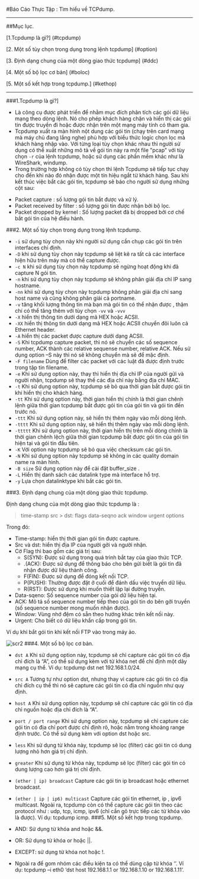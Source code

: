 #Báo Cáo Thực Tập : Tìm hiểu về TCPdump.

****
##Mục lục.

[1.Tcpdump là gì?] (#tcpdump)

[2. Một số tùy chọn trong dụng trong lệnh tcpdump] (#option)

[3. Định dạng chung của một dòng giao thức tcpdump] (#ddc)


[4. Một số bộ lọc cơ bản] (#boloc)

[5. Một số kết hợp trong tcpdump.] (#kethop)

****

<a name="tcpdump"></a>
###1.Tcpdump là gì?]

- Là công cụ được phát triển để nhằm mục đích phân tích các gói dữ liệu mạng theo dòng lệnh. Nó cho phép khách hàng chặn và hiển thị các gói tin được truyền đi hoặc được nhận trên một mạng máy tính có tham gia.
- Tcpdump xuất ra màn hình nột dung các gói tin (chạy trên card mạng mà máy chủ đang lắng nghe) phù hợp với biểu thức logic chọn lọc mà khách hàng nhập vào. Với từng loại tùy chọn khác nhau thì người sử dụng có thể xuất những mô tả về gói tin này ra một file "pcap" với tùy chọn `-r` của lệnh tcpdump, hoặc sử dụng các phần mềm khác như là WireShark, windump.
- Trong trường hợp không có tùy chọn thì lệnh Tcpdump sẽ tiếp tục chạy cho đến khi nào đó nhận được một tín hiệu ngắt từ khách hàng. Sau khi kết thúc việc bắt các gói tin, tcpdump sẽ báo cho người sử dụng những cột sau:
 <ul>
 <li>Packet capture : số lượng gói tin bắt được và xử lý.</li>
 <li>Packet received by filter : số lượng gói tin được nhận bởi bộ lọc.</li>
 <li>Packet dropped by kernel : Số lượng packet đã bị dropped bởi cơ chế bắt gói tin của hệ điều hành.</li>
 </ul>
<a name="option"></a>
###2. Một số tùy chọn trong dụng trong lệnh tcpdump.

- `-i` sử dụng tùy chọn này khi người sử dụng cần chụp các gói tin trên interfaces chỉ định.
- `-D` khi sử dụng tùy chọn này tcpdump sẽ liệt kê ra tất cả các interface hiện hữu trên máy mà có thể capture được.
- `-c N` khi sử dụng tùy chọn này tcpdump sẽ ngừng hoạt động khi đã capture N gói tin.
- `-n` khi sử dụng tùy chọn này tcpdump sẽ không phân giải địa chỉ IP sang hostname.
- `-nn` khii sử dụng tùy chọn này tcpdump không phân giải địa chỉ sang host name và cũng không phân giải cả portname.
- `-v` tăng khối lượng thông tin mà bạn mà gói tin có thể nhận được , thậm chí có thể tăng thêm với tùy chọn `-vv` và `-vvv`
- `-X` hiển thị thông tin dưới dạng mã HEX hoặc ACSII.
- `-XX` hiển thị thông tin dưới dạng mã HEX hoặc ACSII chuyển đôi luôn cả Ethernet header.
- `-A` hiển thị các packet được capture dưới dạng ACSII.
- `-S` Khi tcpdump capture packet, thì nó sẽ chuyển các số sequence number, ACK thành các relative sequense number, relative ACK. Nếu sử dụng option –S này thì nó sẽ không chuyển mà sẽ để mặc định.
- `-F filename`  Dùng để filter các packet với các luật đã được định trước trong tập tin filename.
- `-e`  Khi sử dụng option này, thay thì hiển thị địa chỉ IP của người gửi và người nhận, tcpdump sẽ thay thế các địa chỉ này bằng địa chỉ MAC.
- `-t`  Khi sử dụng option này, tcpdump sẽ bỏ qua thời gian bắt được gói tin khi hiển thị cho khách hàng.
- `-tt` Khi sử dụng option này, thời gian hiển thị chính là thời gian chênh lệnh giữa thời gian tcpdump bắt được gói tin của gói tin và gói tin đến trước nó.
- `-ttt`  Khi sử dụng option này, sẽ hiển thị thêm ngày vào mỗi dòng lệnh.
- `-tttt` Khi sử dụng option này, sẽ hiển thị thêm ngày vào mỗi dòng lệnh.
- `-ttttt` Khi sử dụng option này, thời gian hiển thị trên mỗi dòng chính là thời gian chênh lệch giữa thời gian tcpdump bắt được gói tin của gói tin hiện tại và gói tin đầu tiên.
- `-K` Với option này tcpdump sẽ bỏ qua việc checksum các gói tin.
- `-N` Khi sử dụng option này tcpdump sẽ không in các quality domain name ra màn hình.
- `-B size` Sử dụng option này để cài đặt buffer_size .
- `-L` Hiển thị danh sách các datalink type mà interface hỗ trợ.
- `-y` Lựa chọn datalinktype khi bắt các gói tin.
<a name="ddc"></a>

###3. Định dạng chung của một dòng giao thức tcpdump.

Định dạng chung của một dòng giao thức tcpdump là :

> time-stamp src > dst:  flags  data-seqno  ack  window urgent options

Trong đó: 
 <ul>
 <li>Time-stamp: hiển thị thời gian gói tin được capture.</li>
 <li>Src và dst: hiển thị địa IP của người gởi và người nhận.</li>
 <li>Cờ Flag thì bao gồm các giá trị sau:
  <ul>
  <li>S(SYN):  Được sử dụng trong quá trình bắt tay của giao thức TCP.</li>
  <li>.(ACK):  Được sử dụng để thông báo cho bên gửi biết là gói tin đã nhận được dữ liệu thành công.</li>
  <li>F(FIN): Được sử dụng để đóng kết nối TCP.</li>
  <li>P(PUSH): Thường được đặt ở cuối để đánh dấu việc truyền dữ liệu.</li>
  <li>R(RST): Được sử dụng khi muốn thiết lập lại đường truyền.</li>
  </ul>
 <li>Data-sqeno: Số sequence number của gói dữ liệu hiện tại.</li>
 <li>ACK: Mô tả số sequence number tiếp theo của gói tin do bên gởi truyền (số sequence number mong muốn nhận được).</li>
 </li>
 <li>Window: Vùng nhớ đệm có sẵn theo hướng khác trên kết nối này.</li>
 <li>Urgent: Cho biết có dữ liệu khẩn cấp trong gói tin.</li>
 </ul>

Ví dụ khi bắt gói tin khi kết nối FTP vào trong máy ảo.

![scr2](http://i.imgur.com/C4ZzLmn.png)
<a name="boloc"></a>
###4. Một số bộ lọc cơ bản.

- `dst A` Khi sử dụng option này, tcpdump sẽ chỉ capture các gói tin có địa chỉ đích là “A”, có thể sử dụng kèm với từ khóa net để chỉ định một dãy mạng cụ thể. Ví dụ: tcpdump dst net 192.168.1.0/24.
- `src A` Tương tự như option dst, nhưng thay vì capture các gói tin có địa chỉ đích cụ thể thì nó sẽ capture các gói tin có địa chỉ nguồn như quy định.
- `host A`  Khi sử dụng option này, tcpdump sẽ chỉ capture các gói tin có địa chỉ nguồn hoặc địa chỉ đích là “A”.
- `port / port range` Khi sử dụng option này, tcpdump sẽ chỉ capture các gói tin có địa chỉ port được chỉ định rõ, hoặc nằm trong khoảng range định trước. Có thể sử dụng kèm với option dst hoặc src.
- `less` Khi sử dụng từ khóa này, tcpdump sẽ lọc (filter) các gói tin có dung lượng nhỏ hơn giá trị chỉ định.
- `greater` Khi sử dụng từ khóa này, tcpdump sẽ lọc (filter) các gói tin có dung lượng  cao hơn giá trị chỉ định.
- `(ether | ip) broadcast` Capture các gói tin ip broadcast hoặc ethernet broadcast.
- `(ether | ip | ip6) multicast` Capture các gói tin ethernet, ip , ipv6 multicast.
Ngoài ra, tcpdump còn có thể capture các gói tin theo các protocol như : udp, tcp, icmp, ipv6  (chỉ cần gõ trực tiếp các từ khóa vào là được). Ví dụ: tcpdump icmp.
<a name="kethop"></a>
###5. Một số kết hợp trong tcpdump.

- AND: Sử dụng từ khóa and hoặc &&.
- OR: Sử dụng từ khóa or hoặc ||.
- EXCEPT: sử dụng từ khóa not hoặc !.
- Ngoài ra để gom nhóm các điều kiện ta có thể dùng cặp từ khóa ‘’.  Ví dụ: tcpdump –i eth0 ‘dst host 192.168.1.1 or 192.168.1.10 or 192.168.1.11’.
